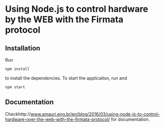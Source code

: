 # Using Node.js to control hardware by the WEB with the Firmata protocol

## Installation

Run

``
npm install
``

to install the dependencies. To start the applicaiton, run
and

``
npm start
``

## Documentation

Checkhttp://www.amauri.eng.br/en/blog/2016/03/using-node-js-to-control-hardware-over-the-web-with-the-firmata-protocol/ for documentation.
